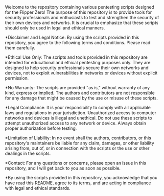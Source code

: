 Welcome to the repository containing various pentesting scripts designed for the Flipper Zero! The purpose of this repository is to provide tools for security professionals and enthusiasts to test and strengthen the security of their own devices and networks. It is crucial to emphasize that these scripts should only be used in legal and ethical manners.

*Disclaimer and Legal Notice: By using the scripts provided in this repository, you agree to the following terms and conditions. Please read them carefully.

*Ethical Use Only: The scripts and tools provided in this repository are intended for educational and ethical pentesting purposes only. They are designed to help security professionals secure their own networks and devices, not to exploit vulnerabilities in networks or devices without explicit permission.

*No Warranty: The scripts are provided "as is," without warranty of any kind, express or implied. The authors and contributors are not responsible for any damage that might be caused by the use or misuse of these scripts.

*Legal Compliance: It is your responsibility to comply with all applicable laws and regulations in your jurisdiction. Unauthorized access to computer networks and devices is illegal and unethical. Do not use these scripts to attempt unauthorized access to any network or device. Always obtain proper authorization before testing.

*Limitation of Liability: In no event shall the authors, contributors, or this repository's maintainers be liable for any claim, damages, or other liability arising from, out of, or in connection with the scripts or the use or other dealings in the scripts.

*Contact: For any questions or concerns, please open an issue in this repository, and I will get back to you as soon as possible.

*By using the scripts provided in this repository, you acknowledge that you have read this README, agree to its terms, and are acting in compliance with legal and ethical standards.
